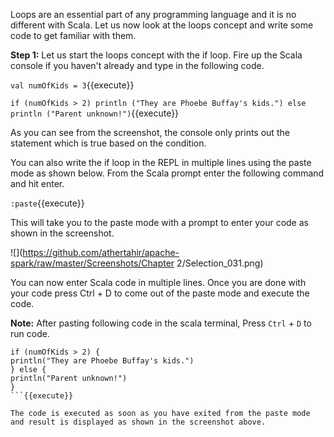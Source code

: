 Loops are an essential part of any programming language and it is no different with Scala. Let us now look at the loops concept and write some code to get familiar with them.

**Step 1:** Let us start the loops concept with the if loop. Fire up the Scala console if you haven't already and type in the following code.

`val numOfKids = 3`{{execute}}

`if (numOfKids > 2) println ("They are Phoebe Buffay's kids.") else println ("Parent unknown!")`{{execute}}

 
As you can see from the screenshot, the console only prints out the statement which is true based on the condition.

You can also write the if loop in the REPL in multiple lines using the paste mode as shown below. From the Scala prompt enter the following command and hit enter.

`:paste`{{execute}}

This will take you to the paste mode with a prompt to enter your code as shown in the screenshot.

![](https://github.com/athertahir/apache-spark/raw/master/Screenshots/Chapter 2/Selection_031.png)

You can now enter Scala code in multiple lines. Once you are done with your code press Ctrl + D to come out of the paste mode and execute the code.

**Note:** After pasting following code in the scala terminal, Press  `Ctrl` + `D` to run code.

```val numOfKids = 3
if (numOfKids > 2) {
println("They are Phoebe Buffay's kids.")
} else {
println("Parent unknown!")
}
```{{execute}}

The code is executed as soon as you have exited from the paste mode and result is displayed as shown in the screenshot above.
